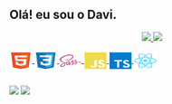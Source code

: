 ## Olá! eu sou o Davi.
<div align="center">
  <a href="https://github.com/daviArttur">
  <img height="180em" src="https://github-readme-stats.vercel.app/api?username=daviArttur&theme=midnight-purple&show_icons=true&include_all_commits=true&count_private=true" title_color="#000"/>
  <img height="180em" src="https://github-readme-stats.vercel.app/api/top-langs/?username=daviArttur&layout=compact&langs_count=7&theme=midnight-purple"/>
</div>
  
  
<div style="display: inline_block"><br>
  <img align="center" alt="Davi-HTML" height="30" width="40" src="https://raw.githubusercontent.com/devicons/devicon/master/icons/html5/html5-original.svg">
  <img align="center" alt="Davi-CSS" height="30" width="40" src="https://raw.githubusercontent.com/devicons/devicon/master/icons/css3/css3-original.svg">
  <img align="center" alt="Davi-Sass" height="30" width="40" src="https://raw.githubusercontent.com/devicons/devicon/master/icons/sass/sass-original.svg">
  <img align="center" alt="Davi-Js" height="30" width="40" src="https://raw.githubusercontent.com/devicons/devicon/master/icons/javascript/javascript-plain.svg">
  <img align="center" alt="Davi-Ts" height="30" width="40" src="https://raw.githubusercontent.com/devicons/devicon/master/icons/typescript/typescript-plain.svg">
  <img align="center" alt="Davi-React" height="30" width="40" src="https://raw.githubusercontent.com/devicons/devicon/master/icons/react/react-original.svg">
 
</div>
  
  ##
 
<div> 

  <a href = "mailto:daviartur2004@gmail.com"><img src="https://img.shields.io/badge/-Gmail-%23333?style=for-the-badge&logo=gmail&logoColor=white" target="_blank"></a>
  <a href="https://www.linkedin.com/in/davi-artur-9a7712215/" target="_blank"><img src="https://img.shields.io/badge/-LinkedIn-%230077B5?style=for-the-badge&logo=linkedin&logoColor=white" target="_blank"></a> 
 
 
</div>
